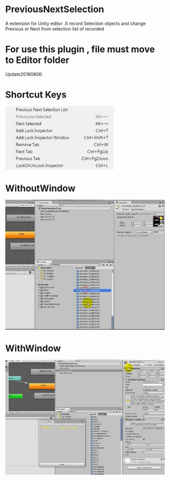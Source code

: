 # PreviousNextSelection
A extension for Unity editor .It record Selection objects and change Previous or Next from selection list of recorded

# For use this plugin , file must move to Editor folder

Update20180806: 

# Shortcut Keys
![Alt Text](https://github.com/Yu5h1/PreviousNextSelection/blob/master/Shortcut%20key.jpg)

# WithoutWindow
![Alt Text](https://github.com/Yu5h1/PreviousNextSelection/blob/master/WithoutWindow.gif)

# WithWindow
![Alt Text](https://github.com/Yu5h1/PreviousNextSelection/blob/master/WithWindow.gif)